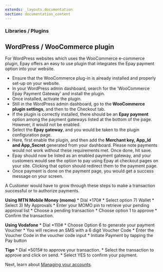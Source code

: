 ```yaml
---
extends: _layouts.documentation
section: documentation_content
---
```


### Libraries / Plugins

## WordPress / WooCommerce plugin

For WordPress websites which uses the WooCommerce e-commerce plugin, Epay offers an easy to use plugin that integrates the Epay payment option into your website. 

* Ensure that the WooCommerce plug-in is already installed and properly set-up on your website.
* In your WordPress admin dashboard, search for the 'WooCommerce Epay Payment Gateway' and install the plugin.
* Once installed, activate the plugin.
* Still in the WordPress admin dashboard, go to the **WooCommerce plugin settings**, and then to the Checkout tab.
* If the plugin is correctly installed, there should be an **Epay payment** option among the payment gateways listed at the bottom of the page. However, it would not be enabled.
* Select the **Epay gateway**, and you would be taken to the plugin configuration page.
* Here, first enable the plugin, and then add the **Merchant key, App_Id and App_Secret** generated from your dashboard. Please note payments would not work without these requirements met. Once done, hit save.
* Epay should now be listed as an enabled payment gateway, and your customers would see the option to pay using Epay at checkout pages on your site. Clicking that option should redirect them to the payment page.
* Once payment is done on the payment page, you would get a success message on your screen. 



A Customer would have to grow through these steps to make a transaction successful or to authorize payments.

**Using MTN Mobile Money (momo)**
    * Dial *170#
    * Select option 7) Wallet
    * Select 3) My Approvals
    * Enter your MOMO pin to retrieve your pending approval list
    * Choose a pending transaction
    * Choose option 1 to approve
    * Confirm the transaction.

**Using Vodafone**
    * Dial *110#
    * Choose Option 6 to generate your payment Voucher
    * You will recieve an SMS with a 6 digit Voucher Code
    * Enter the Voucher Code in the voucher code input
    * Initiate Payment by tapping the Pay button 

**Tigo**
    * Dial *5015# to approve your transaction.
    * Select the transaction to approve and click on send.
    * Select YES to confirm your payment.
  

Next, learn about [Managing your accounts](/docs/account-management).